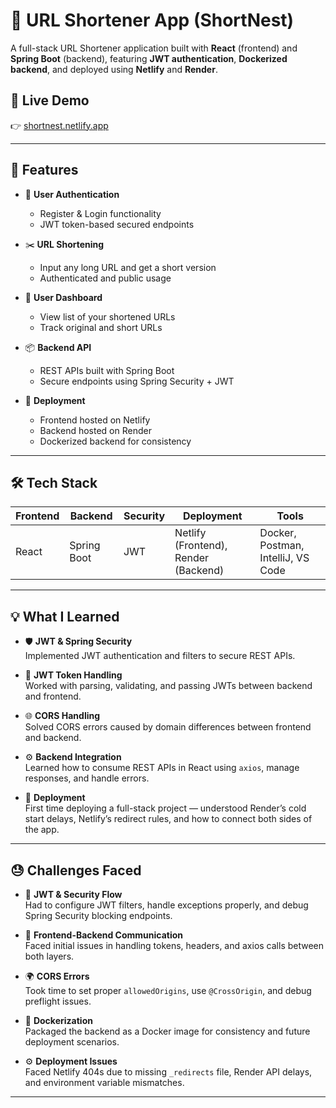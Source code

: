 # 🔗 URL Shortener App (ShortNest)

A full-stack URL Shortener application built with **React** (frontend) and **Spring Boot** (backend), featuring **JWT authentication**, **Dockerized backend**, and deployed using **Netlify** and **Render**.

## 🚀 Live Demo

👉 [shortnest.netlify.app](https://shortnest.netlify.app/)

---

## 📌 Features

- 🔐 **User Authentication**
  - Register & Login functionality
  - JWT token-based secured endpoints

- ✂️ **URL Shortening**
  - Input any long URL and get a short version
  - Authenticated and public usage

- 🧾 **User Dashboard**
  - View list of your shortened URLs
  - Track original and short URLs

- 📦 **Backend API**
  - REST APIs built with Spring Boot
  - Secure endpoints using Spring Security + JWT

- 📁 **Deployment**
  - Frontend hosted on Netlify
  - Backend hosted on Render
  - Dockerized backend for consistency

---

## 🛠️ Tech Stack

| Frontend | Backend     | Security | Deployment             | Tools                         |
|----------|-------------|----------|-------------------------|-------------------------------|
| React    | Spring Boot | JWT      | Netlify (Frontend), Render (Backend) | Docker, Postman, IntelliJ, VS Code |

---

## 💡 What I Learned

- 🛡️ **JWT & Spring Security**  
  Implemented JWT authentication and filters to secure REST APIs.

- 🔄 **JWT Token Handling**  
  Worked with parsing, validating, and passing JWTs between backend and frontend.

- 🌐 **CORS Handling**  
  Solved CORS errors caused by domain differences between frontend and backend.

- ⚙️ **Backend Integration**  
  Learned how to consume REST APIs in React using `axios`, manage responses, and handle errors.

- 🚀 **Deployment**  
  First time deploying a full-stack project — understood Render’s cold start delays, Netlify’s redirect rules, and how to connect both sides of the app.

---

## 😓 Challenges Faced

- 🔐 **JWT & Security Flow**  
  Had to configure JWT filters, handle exceptions properly, and debug Spring Security blocking endpoints.

- 🔄 **Frontend-Backend Communication**  
  Faced initial issues in handling tokens, headers, and axios calls between both layers.

- 🌍 **CORS Errors**  
  Took time to set proper `allowedOrigins`, use `@CrossOrigin`, and debug preflight issues.

- 🐳 **Dockerization**  
  Packaged the backend as a Docker image for consistency and future deployment scenarios.

- ⚙️ **Deployment Issues**  
  Faced Netlify 404s due to missing `_redirects` file, Render API delays, and environment variable mismatches.

---
